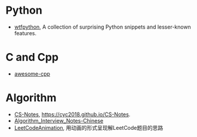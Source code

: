 
# Python
- [wtfpython](https://github.com/satwikkansal/wtfpython), A collection of surprising Python snippets and lesser-known features.


# C and Cpp
- [awesome-cpp](https://github.com/fffaraz/awesome-cpp)




# Algorithm
- [CS-Notes](https://github.com/CyC2018/CS-Notes), https://cyc2018.github.io/CS-Notes.
- [Algorithm_Interview_Notes-Chinese](https://github.com/imhuay/Algorithm_Interview_Notes-Chinese)
- [LeetCodeAnimation](https://github.com/MisterBooo/LeetCodeAnimation), 用动画的形式呈现解LeetCode题目的思路
